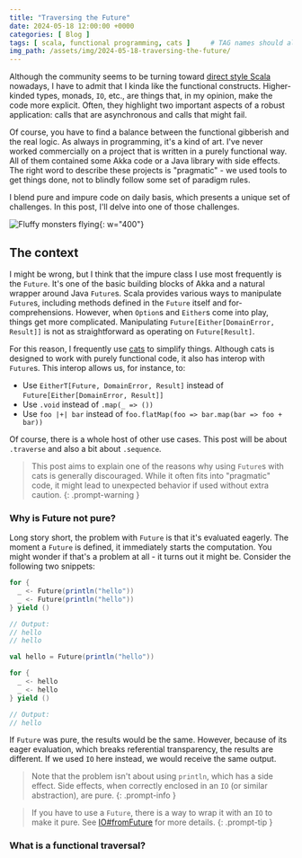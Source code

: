 ```yaml
---
title: "Traversing the Future"
date: 2024-05-18 12:00:00 +0000
categories: [ Blog ]
tags: [ scala, functional programming, cats ]     # TAG names should always be lowercase
img_path: /assets/img/2024-05-18-traversing-the-future/
---
```


Although the community seems to be turning toward [direct style Scala](https://www.youtube.com/watch?v=0Fm0y4K4YO8)
nowadays, I have to admit that I kinda like the functional constructs. Higher-kinded types, monads, `IO`, etc., are
things that, in my opinion, make the code more explicit. Often, they highlight two important aspects of a robust
application: calls that are asynchronous and calls that might fail.

Of course, you have to find a balance between the functional gibberish and the real logic. As always in programming,
it's a kind of art. I've never worked commercially on a project that is written in a purely functional way. All of them
contained some Akka code or a Java library with side effects. The right word to describe these projects is "pragmatic" -
we used tools to get things done, not to blindly follow some set of paradigm rules.

I blend pure and impure code on daily basis, which presents a unique set of challenges. In this post, I'll delve into
one of those challenges.

![Fluffy monsters flying](fluffy_monsters_flying.jpg){: w="400"}

## The context

I might be wrong, but I think that the impure class I use most frequently is the `Future`. It's one of the basic
building blocks of Akka and a natural wrapper around Java `Future`s. Scala provides various ways to manipulate
`Future`s, including methods defined in the `Future` itself and for-comprehensions. However, when `Option`s and
`Either`s come into play, things get more complicated. Manipulating `Future[Either[DomainError, Result]]` is not as
straightforward as operating on `Future[Result]`.

For this reason, I frequently use [cats](https://typelevel.org/cats/) to simplify things. Although cats is designed to
work with purely functional code, it also has interop with `Future`s. This interop allows us, for instance, to:

- Use `EitherT[Future, DomainError, Result]` instead of `Future[Either[DomainError, Result]]`
- Use `.void` instead of `.map(_ => ())`
- Use `foo |+| bar` instead of `foo.flatMap(foo => bar.map(bar => foo + bar))`

Of course, there is a whole host of other use cases. This post will be about `.traverse` and also a bit
about `.sequence`.

> This post aims to explain one of the reasons why using `Future`s with cats is generally discouraged. While it often
> fits into "pragmatic" code, it might lead to unexpected behavior if used without extra caution.
> {: .prompt-warning }

### Why is Future not pure?

Long story short, the problem with `Future` is that it's evaluated eagerly. The moment a `Future` is defined, it
immediately starts the computation. You might wonder if that's a problem at all - it turns out it might be. Consider the
following two snippets:

```scala
for {
  _ <- Future(println("hello"))
  _ <- Future(println("hello"))
} yield ()

// Output:
// hello
// hello
```

```scala
val hello = Future(println("hello"))

for {
  _ <- hello
  _ <- hello
} yield ()

// Output:
// hello
```

If `Future` was pure, the results would be the same. However, because of its eager evaluation, which breaks referential
transparency, the results are different. If we used `IO` here instead, we would receive the same output.

> Note that the problem isn't about using `println`, which has a side effect. Side effects, when correctly enclosed in
> an `IO` (or similar abstraction), are pure.
{: .prompt-info }

> If you have to use a `Future`, there is a way to wrap it with an `IO` to make it pure.
> See
> [IO#fromFuture](https://typelevel.org/cats-effect/api/3.x/cats/effect/IO$.html#fromFuture[A](fut:cats.effect.IO[scala.concurrent.Future[A]]):cats.effect.IO[A])
> for more details.
{: .prompt-tip }

### What is a functional traversal?
